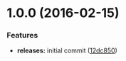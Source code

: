 <a name="1.0.0"></a>
# 1.0.0 (2016-02-15)


### Features

* **releases:** initial commit ([12dc850](https://github.com/hypeJunction/Elgg-group_membership/commit/12dc850))



